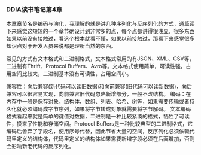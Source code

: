 ### DDIA读书笔记第4章

本章章节名是编码与演化，我理解的就是讲几种序列化与反序列化的方式，通篇读下来感觉这短短的一个章节确设计到非常多的点，每个点都讲得很浅显，很多东西如果以前没有接触过，看这个根本就看不懂，如果以前接触过，那看下来感觉很多知识点对于开发人员来说都是理所当然的东西。

常见的方式有文本格式和二进制格式，文本格式常用的有JSON、XML、CSV等，二进制有Thrift、Protocol Buffers、Avro等。文本格式使用简单，可读性强，占用空间比较大，二进制基本没有可读性，占用空间小。

兼容性：向后兼容(新代码可以读旧数据)和向前兼容(旧代码可以读新数据)，向后兼容可以很容易实现，向前兼容旧代码忽略新增部分，一般不改结构。
编码：在内存中一般是保存对象，结构体、数组、列表、哈希、树等，如果需要传输或者持久化就必须编码成字节序列，如果将字节转成对象就需要将字节解码。
文本编码格式看起来就是简单的键值对数据，二进制是一种比较紧凑的格式，牺牲了可读性，换来了性能和存储空间。Protocol Buffers是一种比较典型的二进制格式，它编码后舍弃了字段名，使用序号代替，因此节省大量的空间，反序列化必须依赖代码里定义的结构体，代码里定义的结构体如果需要新增字段必须在后面增加，否则会影响新老代码的反序列化。
